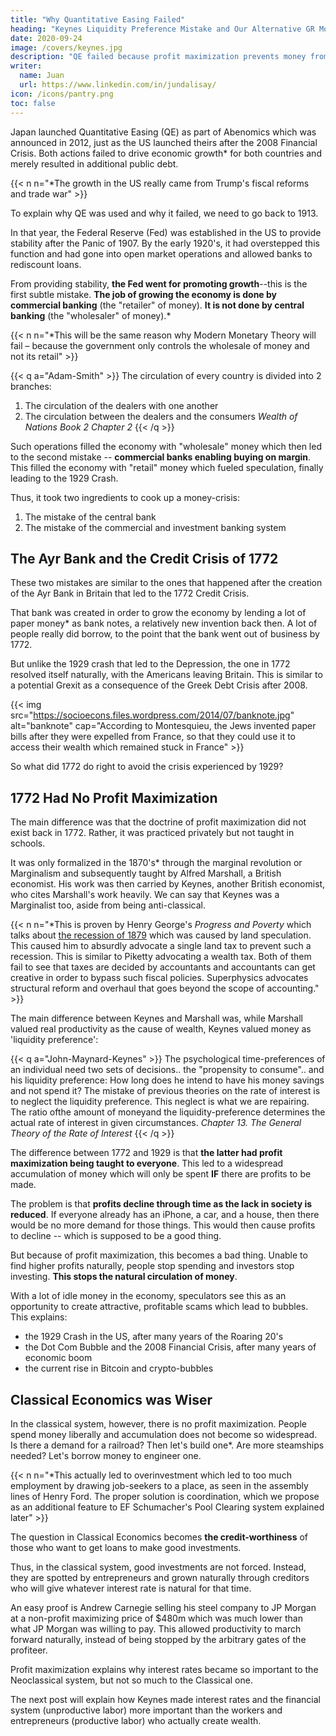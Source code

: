 ```yaml
---
title: "Why Quantitative Easing Failed"
heading: "Keynes Liquidity Preference Mistake and Our Alternative GR Model"
date: 2020-09-24
image: /covers/keynes.jpg
description: "QE failed because profit maximization prevents money from going to not-so-profitable activities and employment even if it would energize the economy"
writer:
  name: Juan
  url: https://www.linkedin.com/in/jundalisay/
icon: /icons/pantry.png
toc: false  
---
```



Japan launched Quantitative Easing (QE)  as part of Abenomics which was announced in 2012, just as the US launched theirs after the 2008 Financial Crisis. Both actions failed to drive economic growth* for both countries and merely resulted in additional public debt.

{{< n n="*The growth in the US really came from Trump's fiscal reforms and trade war" >}}



To explain why QE was used and why it failed, we need to go back to 1913.

In that year, the Federal Reserve (Fed) was established in the US to provide stability after the Panic of 1907. By the early 1920's, it had overstepped this function and had gone into open market operations and allowed banks to rediscount loans. 

From providing stability, **the Fed went for promoting growth**--this is the first subtle mistake. **The job of growing the economy is done by commercial banking** (the "retailer" of money). **It is not done by central banking** (the "wholesaler" of money).*



{{< n n="*This will be the same reason why Modern Monetary Theory will fail – because the government only controls the wholesale of money and not its retail" >}}



{{< q a="Adam-Smith" >}}
The circulation of every country is divided into 2 branches:
1. The circulation of the dealers with one another
2. The circulation between the dealers and the consumers
<cite>Wealth of Nations Book 2 Chapter 2</cite>
{{< /q >}}


Such operations filled the economy with "wholesale" money which then led to the second mistake -- **commercial banks enabling buying on margin**. This filled the economy with "retail" money which fueled speculation, finally leading to the 1929 Crash. 

Thus, it took two ingredients to cook up a money-crisis: 

1. The mistake of the central bank
2. The mistake of the commercial and investment banking system


## The Ayr Bank and the Credit Crisis of 1772

These two mistakes are similar to the ones that happened after the creation of the Ayr Bank in Britain that led to the 1772 Credit Crisis. 

That bank was created in order to grow the economy by lending a lot of paper money* as bank notes, a relatively new invention back then. A lot of people really did borrow, to the point that the bank went out of business by 1772. 

But unlike the 1929 crash that led to the Depression, the one in 1772 resolved itself naturally, with the Americans leaving Britain. This is similar to a potential Grexit as a consequence of the Greek Debt Crisis after 2008. 


{{< img src="https://socioecons.files.wordpress.com/2014/07/banknote.jpg" alt="banknote" cap="According to Montesquieu, the Jews invented paper bills after they were expelled from France, so that they could use it to access their wealth which remained stuck in France" >}}


So what did 1772 do right to avoid the crisis experienced by 1929?


## 1772 Had No Profit Maximization 
<!-- and No Liquidity Preference -->

The main difference was that the doctrine of profit maximization did not exist back in 1772. Rather, it was practiced privately but not taught in schools. 

It was only formalized in the 1870's* through the marginal revolution or Marginalism and subsequently taught by Alfred Marshall, a British economist. His work was then carried by Keynes, another British economist, who cites Marshall's work heavily. We can say that Keynes was a Marginalist too, aside from being anti-classical.

{{< n n="*This is proven by Henry George's <i>Progress and Poverty</i> which talks about [the recession of 1879](https://www.henrygeorge.org/pchp22.htm) which was caused by land speculation. This caused him to absurdly advocate a single land tax to prevent such a recession. This is similar to Piketty advocating a wealth tax. Both of them fail to see that taxes are decided by accountants and accountants can get creative in order to bypass such fiscal policies. Superphysics advocates structural reform and overhaul that goes beyond the scope of accounting." >}}



The main difference between Keynes and Marshall was, while Marshall valued real productivity as the cause of wealth, Keynes valued money as 'liquidity preference':

{{< q a="John-Maynard-Keynes" >}}
The psychological time-preferences of an individual need two sets of decisions.. the "propensity to consume".. and his liquidity preference: How long does he intend to have his money savings and not spend it? The mistake of previous theories on the rate of interest is to neglect the liquidity preference. This neglect is what we are repairing. The ratio ofthe amount of moneyand the liquidity-preference determines the actual rate of interest in given circumstances.
<cite>Chapter 13. The General Theory of the Rate of Interest</cite>
{{< /q >}}


The difference between 1772 and 1929 is that **the latter had profit maximization being taught to everyone**. This led to a widespread accumulation of money which will only be spent **IF** there are profits to be made. 

The problem is that **profits decline through time as the lack in society is reduced**. If everyone already has an iPhone, a car, and a house, then there would be no more demand for those things. This would then cause profits to decline -- which is supposed to be a good thing. 

But because of profit maximization, this becomes a bad thing. Unable to find higher profits naturally, people stop spending and investors stop investing. **This stops the natural circulation of money**. 

With a lot of idle money in the economy, speculators see this as an opportunity to create attractive, profitable scams which lead to bubbles. This explains:

- the 1929 Crash in the US, after many years of the Roaring 20's
- the Dot Com Bubble and the 2008 Financial Crisis, after many years of economic boom
- the current rise in Bitcoin and crypto-bubbles

<!-- Instead of being spent to create jobs, the money was used instead for profitable speculation* into assets such as land and the stock market, leading to the 1929 Crash. -->


## Classical Economics was Wiser

In the classical system, however, there is no profit maximization. People spend money liberally and accumulation does not become so widespread. Is there a demand for a railroad? Then let's build one*. Are more steamships needed? Let's borrow money to engineer one.


{{< n n="*This actually led to overinvestment which led to too much employment by drawing job-seekers to a place, as seen in the assembly lines of Henry Ford. <!-- If the investment fails, then  hordes of unemployed humans suddenly appear. --> The proper solution is coordination, which we propose as an additional feature to EF Schumacher's Pool Clearing system explained later" >}}



The question in Classical Economics becomes **the credit-worthiness** of those who want to get loans to make good investments.

Thus, in the classical system, good investments are not forced. Instead, they are spotted by entrepreneurs and grown naturally through creditors who will give whatever interest rate is natural for that time. 

An easy proof is Andrew Carnegie selling his steel company to JP Morgan at a non-profit maximizing price of $480m which was much lower than what JP Morgan was willing to pay. This allowed productivity to march forward naturally, instead of being stopped by the arbitrary gates of the profiteer.

Profit maximization explains why interest rates became so important to the Neoclassical system, but not so much to the Classical one. 

The next post will explain how Keynes made interest rates and the financial system (unproductive labor) more important than the workers and entrepreneurs (productive labor) who actually create wealth.

